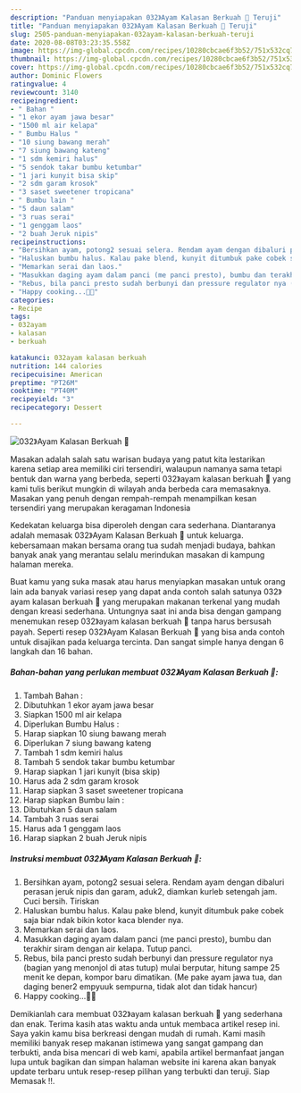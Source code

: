 ```yaml
---
description: "Panduan menyiapakan 032》Ayam Kalasan Berkuah 🤭 Teruji"
title: "Panduan menyiapakan 032》Ayam Kalasan Berkuah 🤭 Teruji"
slug: 2505-panduan-menyiapakan-032ayam-kalasan-berkuah-teruji
date: 2020-08-08T03:23:35.558Z
image: https://img-global.cpcdn.com/recipes/10280cbcae6f3b52/751x532cq70/032ayam-kalasan-berkuah-🤭-foto-resep-utama.jpg
thumbnail: https://img-global.cpcdn.com/recipes/10280cbcae6f3b52/751x532cq70/032ayam-kalasan-berkuah-🤭-foto-resep-utama.jpg
cover: https://img-global.cpcdn.com/recipes/10280cbcae6f3b52/751x532cq70/032ayam-kalasan-berkuah-🤭-foto-resep-utama.jpg
author: Dominic Flowers
ratingvalue: 4
reviewcount: 3140
recipeingredient:
- " Bahan "
- "1 ekor ayam jawa besar"
- "1500 ml air kelapa"
- " Bumbu Halus "
- "10 siung bawang merah"
- "7 siung bawang kateng"
- "1 sdm kemiri halus"
- "5 sendok takar bumbu ketumbar"
- "1 jari kunyit bisa skip"
- "2 sdm garam krosok"
- "3 saset sweetener tropicana"
- " Bumbu lain "
- "5 daun salam"
- "3 ruas serai"
- "1 genggam laos"
- "2 buah Jeruk nipis"
recipeinstructions:
- "Bersihkan ayam, potong2 sesuai selera. Rendam ayam dengan dibaluri perasan jeruk nipis dan garam, aduk2, diamkan kurleb setengah jam. Cuci bersih. Tiriskan"
- "Haluskan bumbu halus. Kalau pake blend, kunyit ditumbuk pake cobek saja biar ndak bikin kotor kaca blender nya."
- "Memarkan serai dan laos."
- "Masukkan daging ayam dalam panci (me panci presto), bumbu dan terakhir siram dengan air kelapa. Tutup panci."
- "Rebus, bila panci presto sudah berbunyi dan pressure regulator nya (bagian yang menonjol di atas tutup) mulai berputar, hitung sampe 25 menit ke depan, kompor baru dimatikan. (Me pake ayam jawa tua, dan daging bener2 empyuuk sempurna, tidak alot dan tidak hancur)"
- "Happy cooking...🥰😘"
categories:
- Recipe
tags:
- 032ayam
- kalasan
- berkuah

katakunci: 032ayam kalasan berkuah 
nutrition: 144 calories
recipecuisine: American
preptime: "PT26M"
cooktime: "PT40M"
recipeyield: "3"
recipecategory: Dessert

---
```



![032》Ayam Kalasan Berkuah 🤭](https://img-global.cpcdn.com/recipes/10280cbcae6f3b52/751x532cq70/032ayam-kalasan-berkuah-🤭-foto-resep-utama.jpg)

Masakan adalah salah satu warisan budaya yang patut kita lestarikan karena setiap area memiliki ciri tersendiri, walaupun namanya sama tetapi bentuk dan warna yang berbeda, seperti 032》ayam kalasan berkuah 🤭 yang kami tulis berikut mungkin di wilayah anda berbeda cara memasaknya. Masakan yang penuh dengan rempah-rempah menampilkan kesan tersendiri yang merupakan keragaman Indonesia



Kedekatan keluarga bisa diperoleh dengan cara sederhana. Diantaranya adalah memasak 032》Ayam Kalasan Berkuah 🤭 untuk keluarga. kebersamaan makan bersama orang tua sudah menjadi budaya, bahkan banyak anak yang merantau selalu merindukan masakan di kampung halaman mereka.

Buat kamu yang suka masak atau harus menyiapkan masakan untuk orang lain ada banyak variasi resep yang dapat anda contoh salah satunya 032》ayam kalasan berkuah 🤭 yang merupakan makanan terkenal yang mudah dengan kreasi sederhana. Untungnya saat ini anda bisa dengan gampang menemukan resep 032》ayam kalasan berkuah 🤭 tanpa harus bersusah payah.
Seperti resep 032》Ayam Kalasan Berkuah 🤭 yang bisa anda contoh untuk disajikan pada keluarga tercinta. Dan sangat simple hanya dengan 6 langkah dan 16 bahan.


<!--inarticleads1-->

##### Bahan-bahan yang perlukan membuat 032》Ayam Kalasan Berkuah 🤭:

1. Tambah  Bahan :
1. Dibutuhkan 1 ekor ayam jawa besar
1. Siapkan 1500 ml air kelapa
1. Diperlukan  Bumbu Halus :
1. Harap siapkan 10 siung bawang merah
1. Diperlukan 7 siung bawang kateng
1. Tambah 1 sdm kemiri halus
1. Tambah 5 sendok takar bumbu ketumbar
1. Harap siapkan 1 jari kunyit (bisa skip)
1. Harus ada 2 sdm garam krosok
1. Harap siapkan 3 saset sweetener tropicana
1. Harap siapkan  Bumbu lain :
1. Dibutuhkan 5 daun salam
1. Tambah 3 ruas serai
1. Harus ada 1 genggam laos
1. Harap siapkan 2 buah Jeruk nipis




<!--inarticleads2-->

##### Instruksi membuat  032》Ayam Kalasan Berkuah 🤭:

1. Bersihkan ayam, potong2 sesuai selera. Rendam ayam dengan dibaluri perasan jeruk nipis dan garam, aduk2, diamkan kurleb setengah jam. Cuci bersih. Tiriskan
1. Haluskan bumbu halus. Kalau pake blend, kunyit ditumbuk pake cobek saja biar ndak bikin kotor kaca blender nya.
1. Memarkan serai dan laos.
1. Masukkan daging ayam dalam panci (me panci presto), bumbu dan terakhir siram dengan air kelapa. Tutup panci.
1. Rebus, bila panci presto sudah berbunyi dan pressure regulator nya (bagian yang menonjol di atas tutup) mulai berputar, hitung sampe 25 menit ke depan, kompor baru dimatikan. (Me pake ayam jawa tua, dan daging bener2 empyuuk sempurna, tidak alot dan tidak hancur)
1. Happy cooking...🥰😘




Demikianlah cara membuat 032》ayam kalasan berkuah 🤭 yang sederhana dan enak. Terima kasih atas waktu anda untuk membaca artikel resep ini. Saya yakin kamu bisa berkreasi dengan mudah di rumah. Kami masih memiliki banyak resep makanan istimewa yang sangat gampang dan terbukti, anda bisa mencari di web kami, apabila artikel bermanfaat jangan lupa untuk bagikan dan simpan halaman website ini karena akan banyak update terbaru untuk resep-resep pilihan yang terbukti dan teruji. Siap Memasak !!. 
